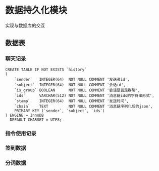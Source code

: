 # 数据持久化模块

实现与数据库的交互

## 数据表

### 聊天记录

```mysql
CREATE TABLE IF NOT EXISTS `history`
(
    `sender`   INTEGER(64)  NOT NULL COMMENT '发送者id',
    `subject`  INTEGER(64)  NOT NULL COMMENT '会话id',
    `is_group` BOOLEAN      NOT NULL COMMENT '会话是否是群聊',
    `ids`      VARCHAR(512) NOT NULL COMMENT '消息链ids的字符串形式',
    `stamp`    INTEGER(64)  NOT NULL COMMENT '发送时间',
    `chain`    TEXT         NOT NULL COMMENT '消息链序列化后的json',
    PRIMARY KEY (`sender`, `subject`, `ids`)
) ENGINE = InnoDB
  DEFAULT CHARSET = UTF8;
```

### 指令使用记录

### 签到数据

### 分词数据